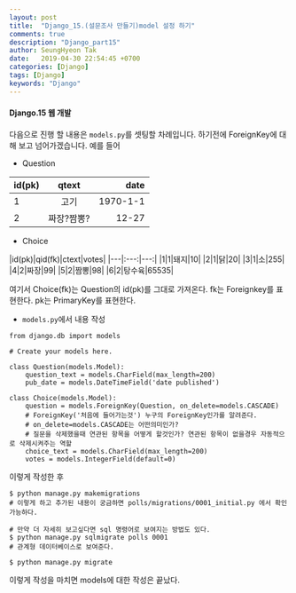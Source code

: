 ```yaml
---
layout: post
title:  "Django_15.(설문조사 만들기)model 설정 하기"
comments: true
description: "Django_part15"
author: SeungHyeon Tak
date:   2019-04-30 22:54:45 +0700
categories: [Django]
tags: [Django]
keywords: "Django"
---
```

#### Django.15 웹 개발

다음으로 진행 할 내용은 `models.py`를 셋팅할 차례입니다.
하기전에 ForeignKey에 대해 보고 넘어가겠습니다.
예를 들어

* Question

|id(pk)|qtext|date|
|---|:---:|---:|
|1|고기|1970-1-1|
|2|짜장?짬뽕?|12-27|

* Choice

|id(pk)|qid(fk)|ctext|votes|
|---|:---:|---:|
|1|1|돼지|10|
|2|1|닭|20|
|3|1|소|255|
|4|2|짜장|99|
|5|2|짬뽕|98|
|6|2|탕수육|65535|

여기서 Choice(fk)는 Question의 id(pk)를 그대로 가져온다.
fk는 Foreignkey를 표현한다. pk는 PrimaryKey를 표현한다.

* `models.py`에서 내용 작성

```
from django.db import models

# Create your models here.

class Question(models.Model):
    question_text = models.CharField(max_length=200)
    pub_date = models.DateTimeField('date published')

class Choice(models.Model):
    question = models.ForeignKey(Question, on_delete=models.CASCADE)
    # ForeignKey('처음에 들어가는것') 누구의 ForeignKey인가를 알려준다.
    # on_delete=models.CASCADE는 어떤의미인가?
    # 질문을 삭제했을때 연관된 항목을 어떻게 할것인가? 연관된 항목이 없을경우 자동적으로 삭제시켜주는 역할
    choice_text = models.CharField(max_length=200)
    votes = models.IntegerField(default=0)
```

이렇게 작성한 후

```
$ python manage.py makemigrations
# 이렇게 하고 추가된 내용이 궁금하면 polls/migrations/0001_initial.py 에서 확인가능하다.

# 만약 더 자세히 보고싶다면 sql 명령어로 보여지는 방법도 있다.
$ python manage.py sqlmigrate polls 0001
# 관계형 데이터베이스로 보여준다.

$ python manage.py migrate
```
이렇게 작성을 마치면 models에 대한 작성은 끝났다.

